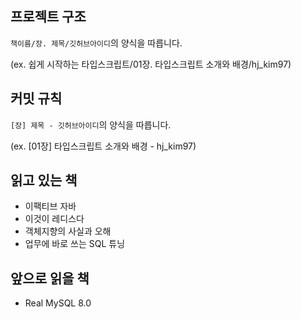 ## 프로젝트 구조

`책이름/장. 제목/깃허브아이디`의 양식을 따릅니다.

(ex.  쉽게 시작하는 타입스크립트/01장. 타입스크립트 소개와 배경/hj_kim97)


## 커밋 규칙

`[장] 제목 - 깃허브아이디`의 양식을 따릅니다.

(ex. [01장] 타입스크립트 소개와 배경 - hj_kim97)


## 읽고 있는 책
 - 이팩티브 자바
 - 이것이 레디스다
 - 객체지향의 사실과 오해
 - 업무에 바로 쓰는 SQL 튜닝

## 앞으로 읽을 책
 - Real MySQL 8.0